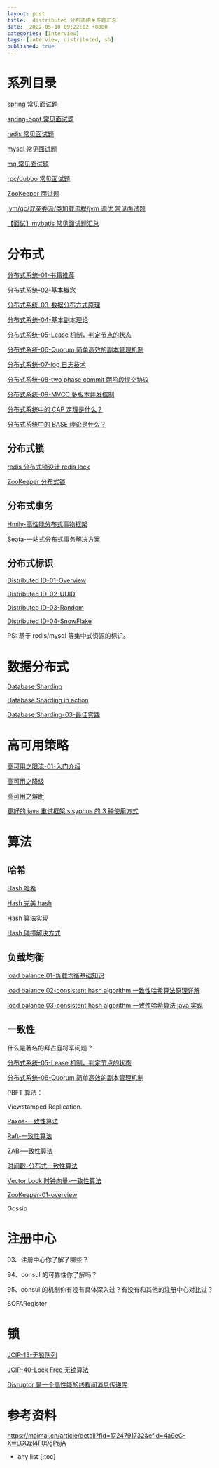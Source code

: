 ```yaml
---
layout: post
title:  distributed 分布式相关专题汇总 
date:  2022-05-10 09:22:02 +0800
categories: [Interview]
tags: [interview, distributed, sh]
published: true
---
```


# 系列目录

[spring 常见面试题]()

[spring-boot 常见面试题]()

[redis 常见面试题]()

[mysql 常见面试题]()

[mq 常见面试题]()

[rpc/dubbo 常见面试题]()

[ZooKeeper 面试题]()

[jvm/gc/双亲委派/类加载流程/jvm 调优 常见面试题]()

[【面试】mybatis 常见面试题汇总](https://mp.weixin.qq.com/s/NuyZyeCsdZTqKHbUcWaiiQ)

# 分布式

[分布式系统-01-书籍推荐](http://houbb.github.io/2021/03/06/distributed-system-01-books)

[分布式系统-02-基本概念](http://houbb.github.io/2021/03/06/distributed-system-02-basic-concept)

[分布式系统-03-数据分布方式原理](http://houbb.github.io/2021/03/06/distributed-system-03-data-distribution)

[分布式系统-04-基本副本理论](http://houbb.github.io/2021/03/06/distributed-system-04-replication-theory)

[分布式系统-05-Lease 机制，判定节点的状态](http://houbb.github.io/2021/03/06/distributed-system-05-lease)

[分布式系统-06-Quorum 简单高效的副本管理机制](http://houbb.github.io/2021/03/06/distributed-system-06-quorum)

[分布式系统-07-log 日志技术](http://houbb.github.io/2021/03/06/distributed-system-07-log)

[分布式系统-08-two phase commit 两阶段提交协议](http://houbb.github.io/2021/03/06/distributed-system-08-two-phase-commit)

[分布式系统-09-MVCC 多版本并发控制](http://houbb.github.io/2021/03/06/distributed-system-09-mvcc)

[分布式系统中的 CAP 定理是什么？](http://houbb.github.io/2018/09/06/distributed-theory-cap)

[分布式系统中的 BASE 理论是什么？](http://houbb.github.io/2018/09/06/distributed-theory-base)

## 分布式锁

[redis 分布式锁设计 redis lock](http://houbb.github.io/2019/01/07/redis-learn-41-lock)

[ZooKeeper 分布式锁](http://houbb.github.io/2018/09/08/distributed-lock-zookeeper)

## 分布式事务

[Hmily-高性能分布式事物框架](http://houbb.github.io/2018/10/30/hmily)

[Seata-一站式分布式事务解决方案](http://houbb.github.io/2018/10/30/distributed-tx-seata)

## 分布式标识

[Distributed ID-01-Overview](http://houbb.github.io/2018/09/05/distributed-id-01-overview-01)

[Distributed ID-02-UUID](http://houbb.github.io/2018/09/05/distributed-id-02-uuid-02)

[Distributed ID-03-Random](http://houbb.github.io/2018/09/05/distributed-id-03-random-03)

[Distributed ID-04-SnowFlake](http://houbb.github.io/2018/09/05/distributed-id-04-snowflake-04)

PS: 基于 redis/mysql 等集中式资源的标识。

# 数据分布式

[Database Sharding](http://houbb.github.io/2018/09/04/database-sharding-01-overview)

[Database Sharding in action](http://houbb.github.io/2018/09/04/database-sharding-02-in-action)

[Database Sharding-03-最佳实践](http://houbb.github.io/2018/09/04/database-sharding-03-best-practice-03)

# 高可用策略

[高可用之限流-01-入门介绍](http://houbb.github.io/2018/12/23/ha-limit-01-basic)

[高可用之降级](http://houbb.github.io/2018/12/23/ha-downgrade)

[高可用之熔断](http://houbb.github.io/2018/12/23/ha-circuit-breaker)

[更好的 java 重试框架 sisyphus 的 3 种使用方式](http://houbb.github.io/2018/08/08/retry-03-sisyphus-usage)

# 算法

## 哈希

[Hash 哈希](http://houbb.github.io/2018/05/30/hash)

[Hash 完美 hash](http://houbb.github.io/2018/05/30/hash-perfect)

[Hash 算法实现](http://houbb.github.io/2018/05/30/hash-impl)

[Hash 碰撞解决方式](http://houbb.github.io/2018/05/30/hash-conflict)

## 负载均衡

[load balance 01-负载均衡基础知识](https://houbb.github.io/2020/06/19/load-balance-01-basic)

[load balance 02-consistent hash algorithm 一致性哈希算法原理详解](http://houbb.github.io/2018/08/13/load-balance-02-consistent-hash-why)

[load balance 03-consistent hash algorithm 一致性哈希算法 java 实现](https://houbb.github.io/2020/06/19/load-balance-03-consistent-hash-in-java)

## 一致性

什么是著名的拜占庭将军问题？

[分布式系统-05-Lease 机制，判定节点的状态](http://houbb.github.io/2021/03/06/distributed-system-05-lease)

[分布式系统-06-Quorum 简单高效的副本管理机制](http://houbb.github.io/2021/03/06/distributed-system-06-quorum)

PBFT 算法：

Viewstamped Replication. 

[Paxos-一致性算法](http://houbb.github.io/2018/10/30/paxos)

[Raft-一致性算法](http://houbb.github.io/2018/10/30/raft)

[ZAB-一致性算法](http://houbb.github.io/2018/10/30/zab)

[时间戳-分布式一致性算法](http://houbb.github.io/2018/08/31/lock-time-series-02)

[Vector Lock 时钟向量-一致性算法](http://houbb.github.io/2018/08/31/lock-vector-clock-01)

[ZooKeeper-01-overview](http://houbb.github.io/2016/09/25/zookeeper-01-overview)

Gossip





# 注册中心

93、注册中心你了解了哪些？

94、consul 的可靠性你了解吗？

95、consul 的机制你有没有具体深入过？有没有和其他的注册中心对比过？

SOFARegister

# 锁

[JCIP-13-无锁队列](http://houbb.github.io/2019/01/18/jcip-13-free-lock-queue)

[JCIP-40-Lock Free 无锁算法](http://houbb.github.io/2019/01/18/jcip-40-lock-free-overview)

[Disruptor 是一个高性能的线程间消息传递库](https://houbb.github.io/2018/07/02/disruptor-01-introduction)

# 参考资料

https://maimai.cn/article/detail?fid=1724791732&efid=4a9eC-XwLGQzl4F09gPajA

* any list
{:toc}